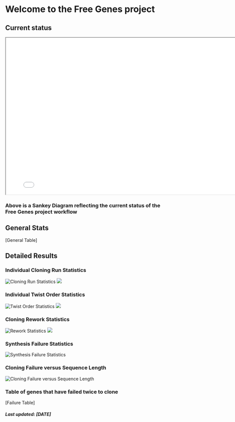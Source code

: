 # Welcome to the Free Genes project

## Current status

<iframe width="800" height="500" src="sankey.html"></iframe>

### Above is a Sankey Diagram reflecting the current status of the Free Genes project workflow

## General Stats

[General Table]

## Detailed Results

### Individual Cloning Run Statistics

![Cloning Run Statistics](./raw_build.png)
![](./norm_build.png)

### Individual Twist Order Statistics

![Twist Order Statistics](./raw_order.png)
![](./norm_order.png)

### Cloning Rework Statistics

![Rework Statistics](./raw_attempt.png)
![](./norm_attempt.png)

### Synthesis Failure Statistics

![Synthesis Failure Statistics](./syn_fail.png)

### Cloning Failure versus Sequence Length

![Cloning Failure versus Sequence Length](./raw_length.png)

### Table of genes that have failed twice to clone

[Failure Table]

##### Last updated: [DATE]
